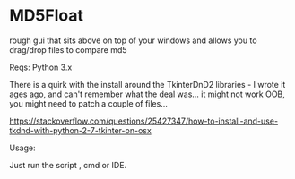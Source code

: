 # MD5Float
rough gui that sits above on top of your windows and allows you to drag/drop files to compare md5

Reqs: Python 3.x

There is a quirk with the install around the TkinterDnD2 libraries - I wrote it ages ago, and can't remember what the deal was... it might not work OOB, you might need to patch a couple of files...  

https://stackoverflow.com/questions/25427347/how-to-install-and-use-tkdnd-with-python-2-7-tkinter-on-osx 

Usage: 

Just run the script , cmd or IDE.
